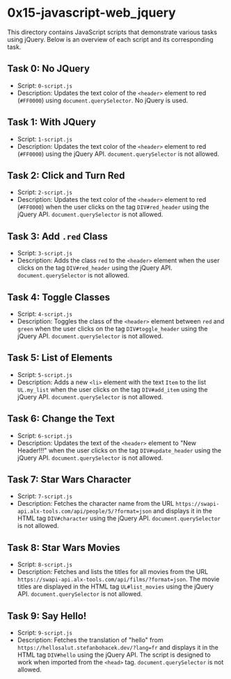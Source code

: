 # 0x15-javascript-web_jquery

This directory contains JavaScript scripts that demonstrate various tasks using jQuery. Below is an overview of each script and its corresponding task.

## Task 0: No JQuery
- Script: `0-script.js`
- Description: Updates the text color of the `<header>` element to red (`#FF0000`) using `document.querySelector`. No jQuery is used.

## Task 1: With JQuery
- Script: `1-script.js`
- Description: Updates the text color of the `<header>` element to red (`#FF0000`) using the jQuery API. `document.querySelector` is not allowed.

## Task 2: Click and Turn Red
- Script: `2-script.js`
- Description: Updates the text color of the `<header>` element to red (`#FF0000`) when the user clicks on the tag `DIV#red_header` using the jQuery API. `document.querySelector` is not allowed.

## Task 3: Add `.red` Class
- Script: `3-script.js`
- Description: Adds the class `red` to the `<header>` element when the user clicks on the tag `DIV#red_header` using the jQuery API. `document.querySelector` is not allowed.

## Task 4: Toggle Classes
- Script: `4-script.js`
- Description: Toggles the class of the `<header>` element between `red` and `green` when the user clicks on the tag `DIV#toggle_header` using the jQuery API. `document.querySelector` is not allowed.

## Task 5: List of Elements
- Script: `5-script.js`
- Description: Adds a new `<li>` element with the text `Item` to the list `UL.my_list` when the user clicks on the tag `DIV#add_item` using the jQuery API. `document.querySelector` is not allowed.

## Task 6: Change the Text
- Script: `6-script.js`
- Description: Updates the text of the `<header>` element to "New Header!!!" when the user clicks on the tag `DIV#update_header` using the jQuery API. `document.querySelector` is not allowed.

## Task 7: Star Wars Character
- Script: `7-script.js`
- Description: Fetches the character name from the URL `https://swapi-api.alx-tools.com/api/people/5/?format=json` and displays it in the HTML tag `DIV#character` using the jQuery API. `document.querySelector` is not allowed.

## Task 8: Star Wars Movies
- Script: `8-script.js`
- Description: Fetches and lists the titles for all movies from the URL `https://swapi-api.alx-tools.com/api/films/?format=json`. The movie titles are displayed in the HTML tag `UL#list_movies` using the jQuery API. `document.querySelector` is not allowed.

## Task 9: Say Hello!
- Script: `9-script.js`
- Description: Fetches the translation of "hello" from `https://hellosalut.stefanbohacek.dev/?lang=fr` and displays it in the HTML tag `DIV#hello` using the jQuery API. The script is designed to work when imported from the `<head>` tag. `document.querySelector` is not allowed.
